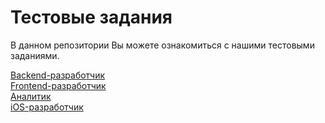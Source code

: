 # Тестовые задания

В данном репозитории Вы можете ознакомиться с нашими тестовыми заданиями.

[Backend-разработчик](backend/README.md)  
[Frontend-разработчик](frontend/README.md)  
[Аналитик](analyst/README.md)  
[iOS-разработчик](ios/README.md)  
